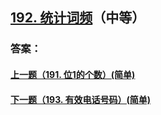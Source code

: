 ## [192. 统计词频](https://leetcode-cn.com/problems/word-frequency/)（中等）





### 答案：



#### [上一题（191. 位1的个数）(简单)](https://github.com/sdwwld/leetCode/blob/master/src/main/java/com/wld/java/leetcode/leetCode0191.md)

#### [下一题（193. 有效电话号码）(简单)](https://github.com/sdwwld/leetCode/blob/master/src/main/java/com/wld/java/leetcode/leetCode0193.md)